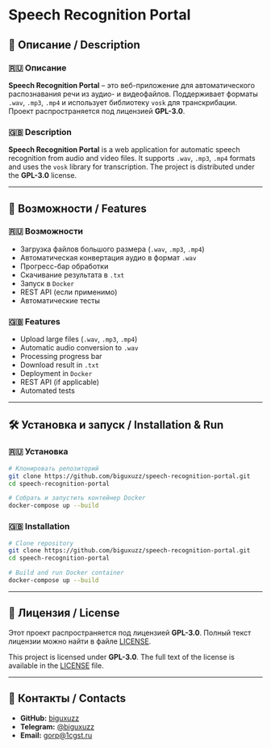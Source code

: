 # Speech Recognition Portal

## 📌 Описание / Description

### 🇷🇺 Описание
**Speech Recognition Portal** – это веб-приложение для автоматического распознавания речи из аудио- и видеофайлов. Поддерживает форматы `.wav`, `.mp3`, `.mp4` и использует библиотеку `vosk` для транскрибации. Проект распространяется под лицензией **GPL-3.0**.

### 🇬🇧 Description
**Speech Recognition Portal** is a web application for automatic speech recognition from audio and video files. It supports `.wav`, `.mp3`, `.mp4` formats and uses the `vosk` library for transcription. The project is distributed under the **GPL-3.0** license.

---

## 🚀 Возможности / Features

### 🇷🇺 Возможности
- Загрузка файлов большого размера (`.wav`, `.mp3`, `.mp4`)
- Автоматическая конвертация аудио в формат `.wav`
- Прогресс-бар обработки
- Скачивание результата в `.txt`
- Запуск в `Docker`
- REST API (если применимо)
- Автоматические тесты

### 🇬🇧 Features
- Upload large files (`.wav`, `.mp3`, `.mp4`)
- Automatic audio conversion to `.wav`
- Processing progress bar
- Download result in `.txt`
- Deployment in `Docker`
- REST API (if applicable)
- Automated tests

---

## 🛠️ Установка и запуск / Installation & Run

### 🇷🇺 Установка
```bash
# Клонировать репозиторий
git clone https://github.com/biguxuzz/speech-recognition-portal.git
cd speech-recognition-portal

# Собрать и запустить контейнер Docker
docker-compose up --build
```

### 🇬🇧 Installation
```bash
# Clone repository
git clone https://github.com/biguxuzz/speech-recognition-portal.git
cd speech-recognition-portal

# Build and run Docker container
docker-compose up --build
```

---

## 📜 Лицензия / License

Этот проект распространяется под лицензией **GPL-3.0**. Полный текст лицензии можно найти в файле [LICENSE](LICENSE).

This project is licensed under **GPL-3.0**. The full text of the license is available in the [LICENSE](LICENSE) file.

---

## 📧 Контакты / Contacts

- **GitHub:** [biguxuzz](https://github.com/biguxuzz)
- **Telegram:** [@biguxuzz](https://t.me/biguxuzz)
- **Email:** gorp@1cgst.ru


